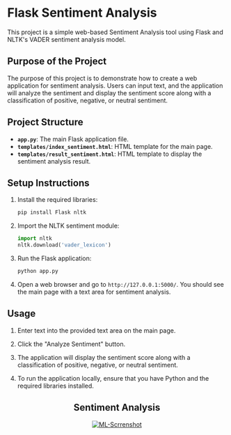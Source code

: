 # Flask Sentiment Analysis

This project is a simple web-based Sentiment Analysis tool using Flask and NLTK's VADER sentiment analysis model.

## Purpose of the Project
The purpose of this project is to demonstrate how to create a web application for sentiment analysis. Users can input text, and the application will analyze the sentiment and display the sentiment score along with a classification of positive, negative, or neutral sentiment.

## Project Structure

- **`app.py`**: The main Flask application file.
- **`templates/index_sentiment.html`**: HTML template for the main page.
- **`templates/result_sentiment.html`**: HTML template to display the sentiment analysis result.

## Setup Instructions

1. Install the required libraries:

    ```bash
    pip install Flask nltk
    ```

2. Import the NLTK sentiment module:

    ```python
    import nltk
    nltk.download('vader_lexicon')
    ```

3. Run the Flask application:

    ```bash
    python app.py
    ```

4. Open a web browser and go to `http://127.0.0.1:5000/`. You should see the main page with a text area for sentiment analysis.

## Usage

1. Enter text into the provided text area on the main page.

2. Click the "Analyze Sentiment" button.

3. The application will display the sentiment score along with a classification of positive, negative, or neutral sentiment.

4. To run the application locally, ensure that you have Python and the required libraries installed.

 <div style="text-align: center;">
        <h2>Sentiment Analysis</h2>
       <a href="https://ibb.co/zx77RZt"><img src="https://i.ibb.co/g9PPTJc/ML-Scrrenshot.png" alt="ML-Scrrenshot" border="0"></a>
  </div>
